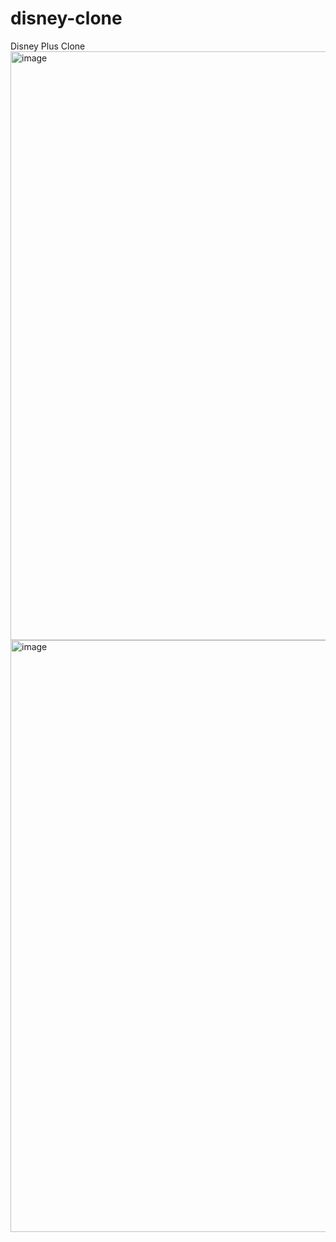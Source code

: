 # disney-clone
Disney Plus Clone
<img width="942" alt="image" src="https://github.com/francisz1011/disney-clone/assets/113845954/e753e487-f7cf-4f84-8959-a27519eca88e">
<img width="947" alt="image" src="https://github.com/francisz1011/disney-clone/assets/113845954/e0185b2d-5a9a-4e26-a1e3-fd17ba87e1a8">

